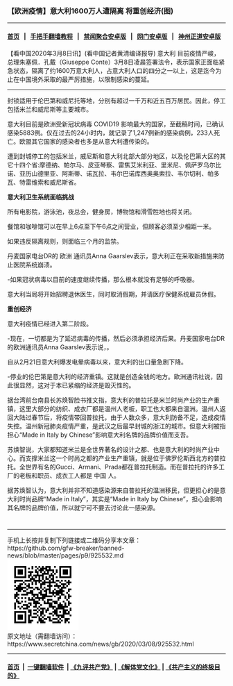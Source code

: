 ### 【欧洲疫情】意大利1600万人遭隔离 将重创经济(图)
------------------------

#### [首页](https://github.com/gfw-breaker/banned-news/blob/master/README.md) &nbsp;&nbsp;|&nbsp;&nbsp; [手把手翻墙教程](https://github.com/gfw-breaker/guides/wiki) &nbsp;&nbsp;|&nbsp;&nbsp; [禁闻聚合安卓版](https://github.com/gfw-breaker/bn-android) &nbsp;&nbsp;|&nbsp;&nbsp; [网门安卓版](https://github.com/oGate2/oGate) &nbsp;&nbsp;|&nbsp;&nbsp; [神州正道安卓版](https://github.com/SzzdOgate/update) 



<div class="article_right" style="fone-color:#000">
 <p>
  【看中国2020年3月8日讯】(看中国记者黄清编译报导)
  <span href="https://www.secretchina.com/news/gb/tag/意大利" target="_blank">
   意大利
  </span>
  目前疫情严峻，总理朱塞佩．孔戴（Giuseppe Conte）3月8日凌晨签署法令，表示国家正面临紧急状态，隔离了约1600万意大利人，占意大利人口的四分之一以上，这是迄今为止在中国境外采取的最严厉措施，以限制感染的蔓延。
  <span id="hideid" name="hideid" style="color:red;display:none;">
   <span href="https://www.secretchina.com">
   </span>
  </span>
 </p>
 <div id="txt-mid1-t21-2017">
  

---


  </div>
 </div>
 <p>
  封锁适用于伦巴第和威尼托等地，分别有超过一千万和近五百万居民。因此，停工包括米兰和威尼斯等主要城市。
  <span id="hideid" name="hideid" style="color:red;display:none;">
   <span href="https://www.secretchina.com">
   </span>
  </span>
 </p>
 <p>
  意大利目前是欧洲受新冠状病毒
  <span href="https://www.secretchina.com/news/gb/tag/COVID19" target="_blank">
   COVID19
  </span>
  影响最大的国家，至截稿时间，已确认感染5883例。仅在过去的24小时内，就记录了1,247例新的感染病例，233人死亡。欧盟其它国家的感染者也多是从意大利遭传染的。
 </p>
 <p>
  遭到封城停工的包括米兰，威尼斯和意大利北部大部分地区，以及伦巴第大区的其它十四个省:摩德纳、帕尔马、皮亚琴察、雷焦艾米利亚、里米尼、佩萨罗乌尔比诺、亚历山德里亚、阿斯蒂、诺瓦拉、韦尔巴诺库西奥奥索拉、韦尔切利、帕多瓦、特雷维索和威尼斯省。
 </p>
 <p>
  <strong>
   意大利卫生系统面临挑战
  </strong>
 </p>
 <p>
  所有电影院，游泳池，夜总会，健身房，博物馆和滑雪胜地也将关闭。
 </p>
 <p>
  餐馆和咖啡馆可以在早上6点至下午6点之间营业，但顾客必须至少相距一米。
 </p>
 <p>
  如果违反隔离规则，则面临三个月的监禁。
 </p>
 <p>
  丹麦国家电台DR的
  <span href="https://www.secretchina.com/news/gb/tag/欧洲" target="_blank">
   欧洲
  </span>
  通讯员Anna Gaarslev表示，意大利正在采取新措施来防止医院系统崩溃。
 </p>
 <p>
  -如果冠状病毒以目前的速度继续传播，那么根本就没有足够的呼吸器。
 </p>
 <p>
  意大利当局将开始招聘退休医生，同时取消假期，并请医疗保健系统雇员休假。
 </p>
 <p>
  <strong>
   重创经济
  </strong>
 </p>
 <p>
  意大利疫情已经进入第二阶段。
 </p>
 <p>
  -现在，一切都是为了延迟病毒的传播，然后必须承担经济后果。丹麦国家电台DR的欧洲通讯员Anna Gaarslev表示说，。
 </p>
 <p>
  自从2月21日意大利爆发电晕病毒以来，意大利的出口量急剧下降。
 </p>
 <p>
  -停业的伦巴第是意大利的经济重镇。这就是创造金钱的地方。欧洲通讯社说，因此很显然，这对于本已紧缩的经济是毁灭性的。
 </p>
 <p>
  据台湾前台南县长苏焕智脸书推文指，意大利的普拉托是米兰时尚产业的生产重镇，这里大部分的纺织、成衣厂都是温州人老板，职工也大都来自温洲。温州人返回大陆过春节后，将疫情带回普拉托，由于人数众多，意大利防备不足，造成疫情失控。温州新冠肺炎疫情严重，是武汉之后最早封城的浙江的城市。但意大利被指担心“Made in Italy by Chinese”影响意大利名牌的品牌价值而支吾。
 </p>
 <p>
  苏焕智说，大家都知道米兰是全世界著名的设计之都、也是意大利的时尚产业中心。而支撑米兰这一个时尚之都的产业生产重镇，就是位于佛罗伦斯西北方的普拉托。全世界有名的Gucci、Armani、Prada都在普拉托制造。而在普拉托的许多工厂的老板和职员、成衣工人都是
  <span href="https://www.secretchina.com" target="_blank">
   中国
  </span>
  人。
 </p>
 <p>
  据苏焕智认为，意大利并非不知道感染源来自普拉托的温洲移民，但更担心的是意大利时尚品牌“Made in Italy”，其实是“Made in Italy by Chinese”，担心会影响其名牌的品牌价值，所以就宁可不要去讨论此一感染源。
  <center>
   <div>
    <div id="txt-mid2-t22-2017" style="display: block;  max-height: 351px;  overflow: hidden;">
     <div id="SC-21xxx">
     </div>
     <ins class="adsbygoogle" data-ad-client="ca-pub-1276641434651360" data-ad-format="auto" data-ad-slot="4301710469" data-full-width-responsive="true" style="display:block">
     </ins>
    </div>
   </div>
  </center>
  <div style="padding-top:12px;">
  </div>
 </p>
</div>

<hr/>
手机上长按并复制下列链接或二维码分享本文章：<br/>
https://github.com/gfw-breaker/banned-news/blob/master/pages/p9/925532.md <br/>
<a href='https://github.com/gfw-breaker/banned-news/blob/master/pages/p9/925532.md'><img src='https://github.com/gfw-breaker/banned-news/blob/master/pages/p9/925532.md.png'/></a> <br/>
原文地址（需翻墙访问）：https://www.secretchina.com/news/gb/2020/03/08/925532.html


------------------------
#### [首页](https://github.com/gfw-breaker/banned-news/blob/master/README.md) &nbsp;|&nbsp; [一键翻墙软件](https://github.com/gfw-breaker/nogfw/blob/master/README.md) &nbsp;| [《九评共产党》](https://github.com/gfw-breaker/9ping.md/blob/master/README.md#九评之一评共产党是什么) | [《解体党文化》](https://github.com/gfw-breaker/jtdwh.md/blob/master/README.md) | [《共产主义的终极目的》](https://github.com/gfw-breaker/gczydzjmd.md/blob/master/README.md)


<img src='http://gfw-breaker.win/banned-news/pages/p9/925532.md' width='0px' height='0px'/>